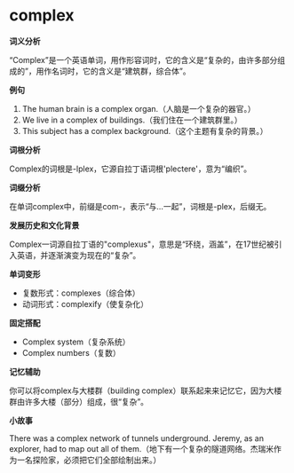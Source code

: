 # complex

**词义分析**

  

“Complex”是一个英语单词，用作形容词时，它的含义是“复杂的，由许多部分组成的”，用作名词时，它的含义是“建筑群，综合体”。

  

**例句**

  

1.  The human brain is a complex organ.（人脑是一个复杂的器官。）
2.  We live in a complex of buildings.（我们住在一个建筑群里。）
3.  This subject has a complex background.（这个主题有复杂的背景。）

  

**词根分析**

  

Complex的词根是-lplex，它源自拉丁语词根'plectere'，意为“编织”。

  

**词缀分析**

  

在单词complex中，前缀是com-，表示“与…一起”，词根是-plex，后缀无。

  

**发展历史和文化背景**

  

Complex一词源自拉丁语的"complexus"，意思是“环绕，涵盖”，在17世纪被引入英语，并逐渐演变为现在的“复杂”。

  

**单词变形**

  

*   复数形式：complexes（综合体）
*   动词形式：complexify（使复杂化）

  

**固定搭配**

  

*   Complex system（复杂系统）
*   Complex numbers（复数）

  

**记忆辅助**

  

你可以将complex与大楼群（building complex）联系起来来记忆它，因为大楼群由许多大楼（部分）组成，很“复杂”。

  

**小故事**

  

There was a complex network of tunnels underground. Jeremy, as an explorer, had to map out all of them.（地下有一个复杂的隧道网络。杰瑞米作为一名探险家，必须把它们全部绘制出来。）

